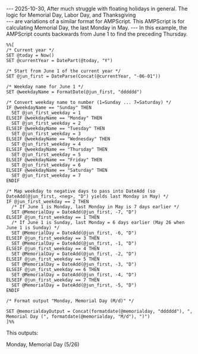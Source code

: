 --- 2025-10-30, After much struggle with floating holidays in general. The logic for Memorial Day, Labor Day, and Thanksgiving  
--- are variations of a similar format for AMPScript. This AMPScript is for calculating Memorial Day, the last Monday in May. 
--- In this example, the AMPScript counts backwards from June 1 to find the preceding Thursday.

~~~
%%[
/* Current year */
SET @today = Now()
SET @currentYear = DatePart(@today, "Y")

/* Start from June 1 of the current year */
SET @jun_first = DateParse(Concat(@currentYear, "-06-01"))

/* Weekday name for June 1 */
SET @weekdayName = FormatDate(@jun_first, "dddddd")

/* Convert weekday name to number (1=Sunday ... 7=Saturday) */
IF @weekdayName == "Sunday" THEN
  SET @jun_first_weekday = 1
ELSEIF @weekdayName == "Monday" THEN
  SET @jun_first_weekday = 2
ELSEIF @weekdayName == "Tuesday" THEN
  SET @jun_first_weekday = 3
ELSEIF @weekdayName == "Wednesday" THEN
  SET @jun_first_weekday = 4
ELSEIF @weekdayName == "Thursday" THEN
  SET @jun_first_weekday = 5
ELSEIF @weekdayName == "Friday" THEN
  SET @jun_first_weekday = 6
ELSEIF @weekdayName == "Saturday" THEN
  SET @jun_first_weekday = 7
ENDIF

/* Map weekday to negative days to pass into DateAdd (so DateAdd(@jun_first, <neg>, "D") yields last Monday in May) */
IF @jun_first_weekday == 2 THEN
  /* If June 1 is Monday, last Monday in May is 7 days earlier */
  SET @MemorialDay = DateAdd(@jun_first, -7, "D")
ELSEIF @jun_first_weekday == 1 THEN
  /* If June 1 is Sunday, last Monday = 6 days earlier (May 26 when June 1 is Sunday) */
  SET @MemorialDay = DateAdd(@jun_first, -6, "D")
ELSEIF @jun_first_weekday == 3 THEN
  SET @MemorialDay = DateAdd(@jun_first, -1, "D")
ELSEIF @jun_first_weekday == 4 THEN
  SET @MemorialDay = DateAdd(@jun_first, -2, "D")
ELSEIF @jun_first_weekday == 5 THEN
  SET @MemorialDay = DateAdd(@jun_first, -3, "D")
ELSEIF @jun_first_weekday == 6 THEN
  SET @MemorialDay = DateAdd(@jun_first, -4, "D")
ELSEIF @jun_first_weekday == 7 THEN
  SET @MemorialDay = DateAdd(@jun_first, -5, "D")
ENDIF

/* Format output "Monday, Memorial Day (M/d)" */

SET @memorialdayOutput = Concat(formatdate(@memorialday, "dddddd"), ", Memorial Day (", formatdate(@memorialday, "M/d"), ")")
]%%

~~~

This outputs:

Monday, Memorial Day (5/26)
